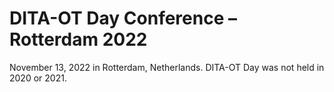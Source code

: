 # DITA-OT Day Conference – Rotterdam 2022

November 13, 2022 in Rotterdam, Netherlands. DITA-OT Day was not held in 2020 or 2021.

